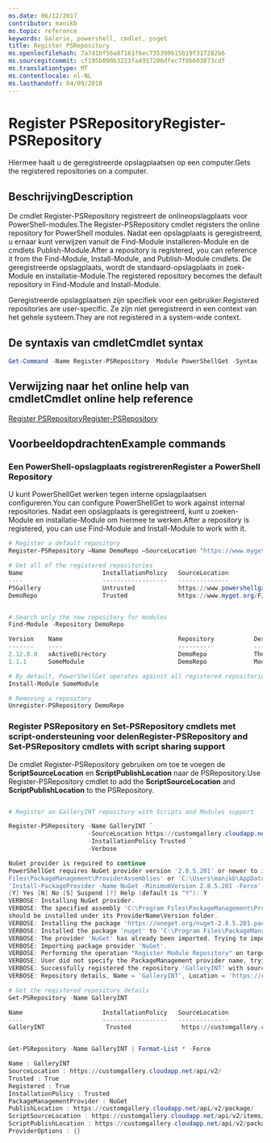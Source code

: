 ```yaml
---
ms.date: 06/12/2017
contributor: manikb
ms.topic: reference
keywords: Galerie, powershell, cmdlet, psget
title: Register PSRepository
ms.openlocfilehash: 7a7d1bf56a87161f6ec735399b15b19f317282b6
ms.sourcegitcommit: cf195b090b3223fa4917206dfec7f0b603873cdf
ms.translationtype: MT
ms.contentlocale: nl-NL
ms.lasthandoff: 04/09/2018
---
```

# <a name="register-psrepository"></a><span data-ttu-id="bf8db-103">Register PSRepository</span><span class="sxs-lookup"><span data-stu-id="bf8db-103">Register-PSRepository</span></span>

<span data-ttu-id="bf8db-104">Hiermee haalt u de geregistreerde opslagplaatsen op een computer.</span><span class="sxs-lookup"><span data-stu-id="bf8db-104">Gets the registered repositories on a computer.</span></span>

## <a name="description"></a><span data-ttu-id="bf8db-105">Beschrijving</span><span class="sxs-lookup"><span data-stu-id="bf8db-105">Description</span></span>

<span data-ttu-id="bf8db-106">De cmdlet Register-PSRepository registreert de onlineopslagplaats voor PowerShell-modules.</span><span class="sxs-lookup"><span data-stu-id="bf8db-106">The Register-PSRepository cmdlet registers the online repository for PowerShell modules.</span></span> <span data-ttu-id="bf8db-107">Nadat een opslagplaats is geregistreerd, u ernaar kunt verwijzen vanuit de Find-Module installeren-Module en de cmdlets Publish-Module.</span><span class="sxs-lookup"><span data-stu-id="bf8db-107">After a repository is registered, you can reference it from the Find-Module, Install-Module, and Publish-Module cmdlets.</span></span> <span data-ttu-id="bf8db-108">De geregistreerde opslagplaats, wordt de standaard-opslagplaats in zoek-Module en installatie-Module.</span><span class="sxs-lookup"><span data-stu-id="bf8db-108">The registered repository becomes the default repository in Find-Module and Install-Module.</span></span>

<span data-ttu-id="bf8db-109">Geregistreerde opslagplaatsen zijn specifiek voor een gebruiker.</span><span class="sxs-lookup"><span data-stu-id="bf8db-109">Registered repositories are user-specific.</span></span> <span data-ttu-id="bf8db-110">Ze zijn niet geregistreerd in een context van het gehele systeem.</span><span class="sxs-lookup"><span data-stu-id="bf8db-110">They are not registered in a system-wide context.</span></span>


## <a name="cmdlet-syntax"></a><span data-ttu-id="bf8db-111">De syntaxis van cmdlet</span><span class="sxs-lookup"><span data-stu-id="bf8db-111">Cmdlet syntax</span></span>

```powershell
Get-Command -Name Register-PSRepository -Module PowerShellGet -Syntax
```
## <a name="cmdlet-online-help-reference"></a><span data-ttu-id="bf8db-112">Verwijzing naar het online help van cmdlet</span><span class="sxs-lookup"><span data-stu-id="bf8db-112">Cmdlet online help reference</span></span>

[<span data-ttu-id="bf8db-113">Register PSRepository</span><span class="sxs-lookup"><span data-stu-id="bf8db-113">Register-PSRepository</span></span>](http://go.microsoft.com/fwlink/?LinkID=517129)

## <a name="example-commands"></a><span data-ttu-id="bf8db-114">Voorbeeldopdrachten</span><span class="sxs-lookup"><span data-stu-id="bf8db-114">Example commands</span></span>

### <a name="register-a-powershell-repository"></a><span data-ttu-id="bf8db-115">Een PowerShell-opslagplaats registreren</span><span class="sxs-lookup"><span data-stu-id="bf8db-115">Register a PowerShell Repository</span></span>
<span data-ttu-id="bf8db-116">U kunt PowerShellGet werken tegen interne opslagplaatsen configureren.</span><span class="sxs-lookup"><span data-stu-id="bf8db-116">You can configure PowerShellGet to work against internal repositories.</span></span>
<span data-ttu-id="bf8db-117">Nadat een opslagplaats is geregistreerd, kunt u zoeken-Module en installatie-Module om hiermee te werken.</span><span class="sxs-lookup"><span data-stu-id="bf8db-117">After a repository is registered, you can use Find-Module and Install-Module to work with it.</span></span>

```powershell
# Register a default repository
Register-PSRepository –Name DemoRepo –SourceLocation "https://www.myget.org/F/powershellgetdemo/api/v2" –InstallationPolicy Trusted

# Get all of the registered repositories
Name                      InstallationPolicy   SourceLocation
----                      ------------------   --------------
PSGallery                 Untrusted            https://www.powershellgallery.com/api/v2/
DemoRepo                  Trusted              https://www.myget.org/F/powershellgetdemo/api/v2


# Search only the new repository for modules
Find-Module -Repository DemoRepo

Version    Name                                Repository           Description
-------    ----                                ----------           -----------
2.12.0.0   xActiveDirectory                    DemoRepo             The xActiveDirectory module is originally part of the Windows PowerShell Desired State Configuration (DSC) Resource Kit. This version has been modified for use in Azure. This module contains the xADD...
1.1.1      SomeModule                          DemoRepo             Module description.

# By default, PowerShellGet operates against all registered repositories when none is specified. In this example, the “SomeModule” module is installed from the DemoRepo.
Install-Module SomeModule

# Removing a repository
Unregister-PSRepository DemoRepo
```


### <a name="register-psrepository-and-set-psrepository-cmdlets-with-script-sharing-support"></a><span data-ttu-id="bf8db-118">Register PSRepository en Set-PSRepository cmdlets met script-ondersteuning voor delen</span><span class="sxs-lookup"><span data-stu-id="bf8db-118">Register-PSRepository and Set-PSRepository cmdlets with script sharing support</span></span>

<span data-ttu-id="bf8db-119">De cmdlet Register-PSRepository gebruiken om toe te voegen de **ScriptSourceLocation** en **ScriptPublishLocation** naar de PSRepository.</span><span class="sxs-lookup"><span data-stu-id="bf8db-119">Use Register-PSRepository cmdlet to add the **ScriptSourceLocation** and **ScriptPublishLocation** to the PSRepository.</span></span>

```powershell

# Register an GalleryINT repository with Scripts and Modules support

Register-PSRepository -Name GalleryINT `
                      -SourceLocation https://customgallery.cloudapp.net `
                      -InstallationPolicy Trusted `
                      -Verbose

NuGet provider is required to continue
PowerShellGet requires NuGet provider version '2.8.5.201' or newer to interact with NuGet-based repositories. The NuGet provider must be available in 'C:\Program
Files\PackageManagement\ProviderAssemblies' or 'C:\Users\manikb\AppData\Local\PackageManagement\ProviderAssemblies'. You can also install the NuGet provider by running
'Install-PackageProvider -Name NuGet -MinimumVersion 2.8.5.201 -Force'. Do you want PowerShellGet to install and import the NuGet provider now?
[Y] Yes [N] No [S] Suspend [?] Help (default is "Y"): Y
VERBOSE: Installing NuGet provider.
VERBOSE: The specified assembly 'C:\Program Files\PackageManagement\ProviderAssemblies\nuget-anycpu.exe' is installed at top level directory. However it is recommended that the assemblies
should be installed under its ProviderName\Version folder.
VERBOSE: Installing the package 'https://oneget.org/nuget-2.8.5.201.package.swidtag'.
VERBOSE: Installed the package 'nuget' to 'C:\Program Files\PackageManagement\ProviderAssemblies\nuget\2.8.5.201\Microsoft.PackageManagement.NuGetProvider.dll'.
VERBOSE: The provider 'NuGet' has already been imported. Trying to import it again.
VERBOSE: Importing package provider 'NuGet'.
VERBOSE: Performing the operation "Register Module Repository" on target "Module Repository 'GalleryINT' (https://customgallery.cloudapp.net/) in provider 'PowerShellGet'".
VERBOSE: User did not specify the PackageManagement provider name, trying with the provider name 'NuGet'.
VERBOSE: Successfully registered the repository 'GalleryINT' with source location 'https://customgallery.cloudapp.net/api/v2/'.
VERBOSE: Repository details, Name = 'GalleryINT', Location = 'https://customgallery.cloudapp.net/api/v2/'; IsTrusted = 'True'; IsRegistered = 'True'.

# Get the registered repository details
Get-PSRepository -Name GalleryINT

Name                      InstallationPolicy   SourceLocation
----                      ------------------   --------------
GalleryINT                 Trusted              https://customgallery.cloudapp.net/api/v2/


Get-PSRepository -Name GalleryINT | Format-List * -Force

Name : GalleryINT
SourceLocation : https://customgallery.cloudapp.net/api/v2/
Trusted : True
Registered : True
InstallationPolicy : Trusted
PackageManagementProvider : NuGet
PublishLocation : https://customgallery.cloudapp.net/api/v2/package/
ScriptSourceLocation : https://customgallery.cloudapp.net/api/v2/items/psscript/
ScriptPublishLocation : https://customgallery.cloudapp.net/api/v2/package/
ProviderOptions : {}

```